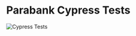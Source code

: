 # Parabank Cypress Tests

![Cypress Tests](https://github.com/YOUR_USERNAME/ParabankCypress/actions/workflows/cypress.yml/badge.svg)

